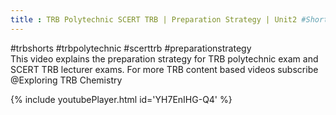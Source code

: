 ```yaml
---
title : TRB Polytechnic SCERT TRB | Preparation Strategy | Unit2 #Shorts
---
```


#trbshorts #trbpolytechnic #scerttrb #preparationstrategy      
This video explains the preparation strategy for TRB polytechnic exam and SCERT TRB lecturer exams. 
For more TRB content based videos subscribe  @Exploring TRB Chemistry ​



{% include youtubePlayer.html id='YH7EnIHG-Q4' %}
